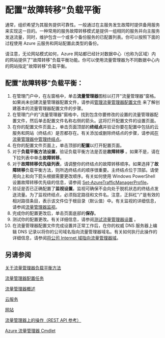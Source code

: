 <properties
   pageTitle="配置故障转移负载平衡"
   description="本文将帮助你在流量管理器中配置故障转移负载平衡"
   services="traffic-manager"
   documentationCenter=""
   authors="cherylmc"
   manager="adinah"
   editor="tysonn" />
<tags ms.service="traffic-manager" ms.date="02/27/2015" wacn.date="04/15/2015" />

# 配置"故障转移"负载平衡

通常，组织希望为其服务提供可靠性。一般通过在主服务发生故障时提供备用服务来实现这一目的。一种常用的服务故障转移模式是提供一组相同的服务并向主服务发送流量，同时，维护包含一个或多个备份服务的已配置列表。你可以按照下面的过程使用 Azure 云服务和网站配置此类型的备份。

请注意，无论网站模式如何，Azure 网站都已经针对数据中心（也称为区域）内的网站提供了"故障转移"负载平衡功能。你可以使用流量管理器为不同数据中心内的网站指定"故障转移"负载平衡。

## 配置"故障转移"负载平衡：

1. 在管理门户中，在左窗格中，单击**流量管理器**图标以打开"流量管理器"窗格。如果尚未创建流量管理器配置文件，请参阅[管理流量管理器配置文件](/documentation/articles/traffic-manager-manage-profiles) 来了解创建基本的流量管理器配置文件的步骤。
2. 在管理门户的"流量管理器"窗格中，找到包含你要修改的设置的流量管理器配置文件，然后单击配置文件名称右侧的箭头。这将打开配置文件的设置页面。
3. 在你的配置文件页面上，单击页面顶部的**终结点**并验证你要在配置中包括的云服务和网站（终结点）是否都存在。有关添加或删除终结点的步骤，请参阅[在流量管理器中管理终结点](/documentation/articles/traffic-manager-endpoints)。
4. 在你的配置文件页面上，单击顶部的**配置**以打开配置页面。
5. 对于**负载平衡方法设置**，验证负载平衡方法是否是**故障转移** 。如果不是，请在下拉列表中单击**故障转移**。
6. 对于**故障转移优先级列表**，请调整你的终结点的故障转移顺序。如果选择了**故障转移**负载平衡方法，则所选终结点的顺序很重要。主终结点位于顶部。请使用向上和向下箭头根据需要更改顺序。有关如何使用 Windows PowerShell 设置故障转移优先级的信息，请参阅 [Set-AzureTrafficManagerProfile](https://msdn.microsoft.com/zh-CN/library/dn690254.aspx)。
7. 验证是否已正确配置了**监视设置**。监视可确保不会向处于脱机状态的终结点发送流量。为了监视终结点，必须指定路径和文件名。注意，正斜杠"/"是有效的相对路径条目，表示该文件位于根目录（默认值）中。有关监视的详细信息，请参阅[流量管理器监视](/documentation/articles/traffic-manager-monitoring)。
8. 完成你的配置更改后，单击页面底部的**保存**。
9. 测试你的配置更改。有关详细信息，请参阅[测试流量管理器设置](/documentation/articles/traffic-manager-testing-settings) 。
10. 在流量管理器配置文件完成设置并正常工作后，在你的权威 DNS 服务器上编辑 DNS 记录以将你的公司域名指向流量管理器域名。有关如何执行此操作的详细信息，请参阅[将公司 Internet 域指向流量管理器域](/documentation/articles/traffic-manager-point-internet-domain)。

## 另请参阅

[关于流量管理器负载平衡方法](/documentation/articles/traffic-manager-load-balancing-methods)

[流量管理器配置任务](https://msdn.microsoft.com/zh-CN/library/azure/hh744830.aspx)

[流量管理器概述](/documentation/articles/traffic-manmager-overview)

[云服务](https://msdn.microsoft.com/zh-CN/library/jj155995.aspx)

[网站](/home/features/web-sites)

[流量管理器上的操作（REST API 参考）](https://msdn.microsoft.com/zh-CN/library/hh758255.aspx)

[Azure 流量管理器 Cmdlet](https://msdn.microsoft.com/zh-CN/library/dn690250.aspx)

<!--HONumber=50-->

